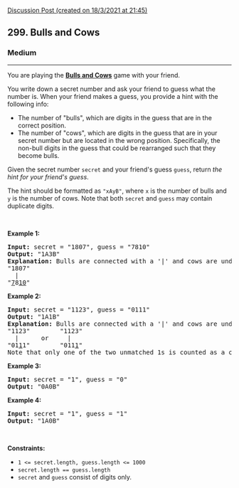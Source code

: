 [Discussion Post (created on 18/3/2021 at 21:45)](https://leetcode.com/problems/bulls-and-cows/solution/)  
<h2>299. Bulls and Cows</h2><h3>Medium</h3><hr><div><p>You are playing the <strong><a href="https://en.wikipedia.org/wiki/Bulls_and_Cows" target="_blank">Bulls and Cows</a></strong> game with your friend.</p>

<p>You write down a secret number and ask your friend to guess what the number is. When your friend makes a guess, you provide a hint with the following info:</p>

<ul>
	<li>The number of "bulls", which are digits in the guess that are in the correct position.</li>
	<li>The number of "cows", which are digits in the guess that are in your secret number but are located in the wrong position. Specifically, the non-bull digits in the guess that could be rearranged such that they become bulls.</li>
</ul>

<p>Given the secret number <code>secret</code> and your friend's guess <code>guess</code>, return <em>the hint for your friend's guess</em>.</p>

<p>The hint should be formatted as <code>"xAyB"</code>, where <code>x</code> is the number of bulls and <code>y</code> is the number of cows. Note that both <code>secret</code> and <code>guess</code> may contain duplicate digits.</p>

<p>&nbsp;</p>
<p><strong>Example 1:</strong></p>

<pre><strong>Input:</strong> secret = "1807", guess = "7810"
<strong>Output:</strong> "1A3B"
<strong>Explanation:</strong> Bulls are connected with a '|' and cows are underlined:
"1807"
  |
"<u>7</u>8<u>10</u>"</pre>

<p><strong>Example 2:</strong></p>

<pre><strong>Input:</strong> secret = "1123", guess = "0111"
<strong>Output:</strong> "1A1B"
<strong>Explanation:</strong> Bulls are connected with a '|' and cows are underlined:
"1123"        "1123"
  |      or     |
"01<u>1</u>1"        "011<u>1</u>"
Note that only one of the two unmatched 1s is counted as a cow since the non-bull digits can only be rearranged to allow one 1 to be a bull.
</pre>

<p><strong>Example 3:</strong></p>

<pre><strong>Input:</strong> secret = "1", guess = "0"
<strong>Output:</strong> "0A0B"
</pre>

<p><strong>Example 4:</strong></p>

<pre><strong>Input:</strong> secret = "1", guess = "1"
<strong>Output:</strong> "1A0B"
</pre>

<p>&nbsp;</p>
<p><strong>Constraints:</strong></p>

<ul>
	<li><code>1 &lt;= secret.length, guess.length &lt;= 1000</code></li>
	<li><code>secret.length == guess.length</code></li>
	<li><code>secret</code> and <code>guess</code> consist of digits only.</li>
</ul>
</div>
